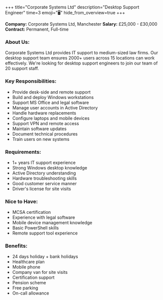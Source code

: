 +++
title="Corporate Systems Ltd"
description="Desktop Support Engineer"
time=3
emoji="🖥️"
hide_from_overview=true
+++

**Company:** Corporate Systems Ltd, Manchester
**Salary:** £25,000 - £30,000
**Contract:** Permanent, Full-time

### About Us:

Corporate Systems Ltd provides IT support to medium-sized law firms. Our desktop support team ensures 2000+ users across 15 locations can work effectively. We're looking for desktop support engineers to join our team of 20 support staff.

### Key Responsibilities:

- Provide desk-side and remote support
- Build and deploy Windows workstations
- Support MS Office and legal software
- Manage user accounts in Active Directory
- Handle hardware replacements
- Configure laptops and mobile devices
- Support VPN and remote access
- Maintain software updates
- Document technical procedures
- Train users on new systems

### Requirements:

- 1+ years IT support experience
- Strong Windows desktop knowledge
- Active Directory understanding
- Hardware troubleshooting skills
- Good customer service manner
- Driver's license for site visits

### Nice to Have:

- MCSA certification
- Experience with legal software
- Mobile device management knowledge
- Basic PowerShell skills
- Remote support tool experience

### Benefits:

- 24 days holiday + bank holidays
- Healthcare plan
- Mobile phone
- Company van for site visits
- Certification support
- Pension scheme
- Free parking
- On-call allowance
